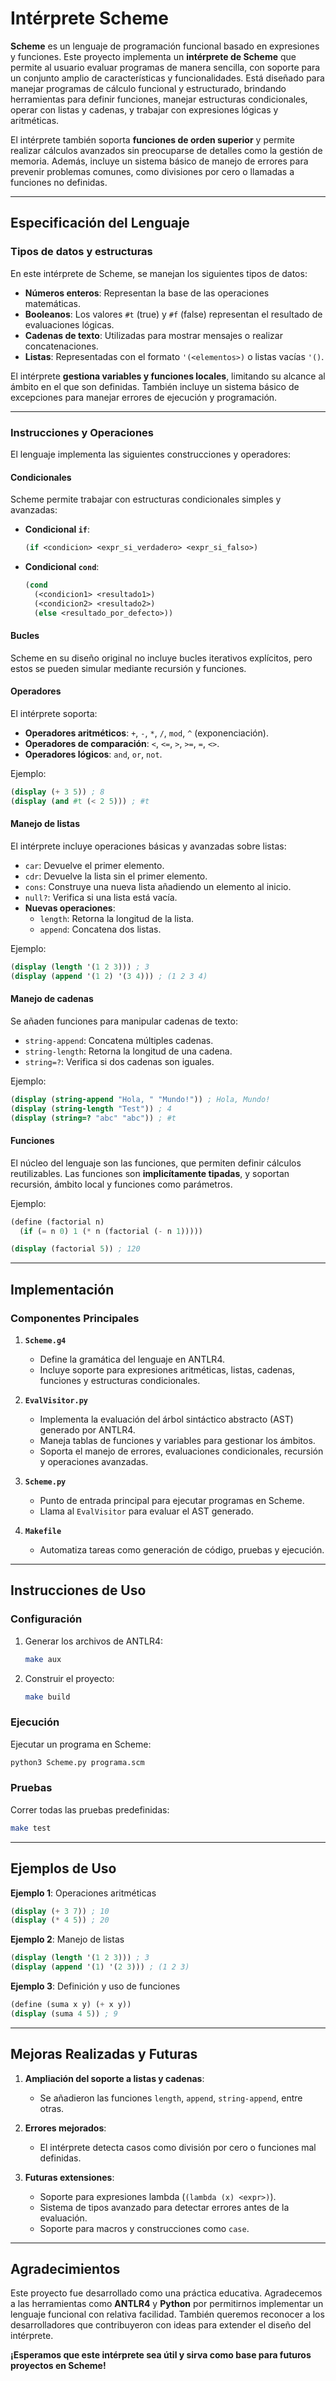 # Intérprete Scheme

**Scheme** es un lenguaje de programación funcional basado en expresiones y funciones. Este proyecto implementa un **intérprete de Scheme** que permite al usuario evaluar programas de manera sencilla, con soporte para un conjunto amplio de características y funcionalidades. Está diseñado para manejar programas de cálculo funcional y estructurado, brindando herramientas para definir funciones, manejar estructuras condicionales, operar con listas y cadenas, y trabajar con expresiones lógicas y aritméticas.

El intérprete también soporta **funciones de orden superior** y permite realizar cálculos avanzados sin preocuparse de detalles como la gestión de memoria. Además, incluye un sistema básico de manejo de errores para prevenir problemas comunes, como divisiones por cero o llamadas a funciones no definidas.

---

## Especificación del Lenguaje

### Tipos de datos y estructuras

En este intérprete de Scheme, se manejan los siguientes tipos de datos:

- **Números enteros**: Representan la base de las operaciones matemáticas.
- **Booleanos**: Los valores `#t` (true) y `#f` (false) representan el resultado de evaluaciones lógicas.
- **Cadenas de texto**: Utilizadas para mostrar mensajes o realizar concatenaciones.
- **Listas**: Representadas con el formato `'(<elementos>)` o listas vacías `'()`.

El intérprete **gestiona variables y funciones locales**, limitando su alcance al ámbito en el que son definidas. También incluye un sistema básico de excepciones para manejar errores de ejecución y programación.

---

### Instrucciones y Operaciones

El lenguaje implementa las siguientes construcciones y operadores:

#### Condicionales
Scheme permite trabajar con estructuras condicionales simples y avanzadas:

- **Condicional `if`**:
  ```scheme
  (if <condicion> <expr_si_verdadero> <expr_si_falso>)
  ```

- **Condicional `cond`**:
  ```scheme
  (cond
    (<condicion1> <resultado1>)
    (<condicion2> <resultado2>)
    (else <resultado_por_defecto>))
  ```

#### Bucles
Scheme en su diseño original no incluye bucles iterativos explícitos, pero estos se pueden simular mediante recursión y funciones.

#### Operadores
El intérprete soporta:
- **Operadores aritméticos**: `+`, `-`, `*`, `/`, `mod`, `^` (exponenciación).
- **Operadores de comparación**: `<`, `<=`, `>`, `>=`, `=`, `<>`.
- **Operadores lógicos**: `and`, `or`, `not`.

Ejemplo:
```scheme
(display (+ 3 5)) ; 8
(display (and #t (< 2 5))) ; #t
```

#### Manejo de listas
El intérprete incluye operaciones básicas y avanzadas sobre listas:
- `car`: Devuelve el primer elemento.
- `cdr`: Devuelve la lista sin el primer elemento.
- `cons`: Construye una nueva lista añadiendo un elemento al inicio.
- `null?`: Verifica si una lista está vacía.
- **Nuevas operaciones**: 
  - `length`: Retorna la longitud de la lista.
  - `append`: Concatena dos listas.

Ejemplo:
```scheme
(display (length '(1 2 3))) ; 3
(display (append '(1 2) '(3 4))) ; (1 2 3 4)
```

#### Manejo de cadenas
Se añaden funciones para manipular cadenas de texto:
- `string-append`: Concatena múltiples cadenas.
- `string-length`: Retorna la longitud de una cadena.
- `string=?`: Verifica si dos cadenas son iguales.

Ejemplo:
```scheme
(display (string-append "Hola, " "Mundo!")) ; Hola, Mundo!
(display (string-length "Test")) ; 4
(display (string=? "abc" "abc")) ; #t
```

#### Funciones
El núcleo del lenguaje son las funciones, que permiten definir cálculos reutilizables. Las funciones son **implicítamente tipadas**, y soportan recursión, ámbito local y funciones como parámetros.

Ejemplo:
```scheme
(define (factorial n)
  (if (= n 0) 1 (* n (factorial (- n 1)))))

(display (factorial 5)) ; 120
```

---

## Implementación

### Componentes Principales

1. **`Scheme.g4`**
   - Define la gramática del lenguaje en ANTLR4.
   - Incluye soporte para expresiones aritméticas, listas, cadenas, funciones y estructuras condicionales.

2. **`EvalVisitor.py`**
   - Implementa la evaluación del árbol sintáctico abstracto (AST) generado por ANTLR4.
   - Maneja tablas de funciones y variables para gestionar los ámbitos.
   - Soporta el manejo de errores, evaluaciones condicionales, recursión y operaciones avanzadas.

3. **`Scheme.py`**
   - Punto de entrada principal para ejecutar programas en Scheme.
   - Llama al `EvalVisitor` para evaluar el AST generado.

4. **`Makefile`**
   - Automatiza tareas como generación de código, pruebas y ejecución.

---

## Instrucciones de Uso

### Configuración
1. Generar los archivos de ANTLR4:
   ```bash
   make aux
   ```
2. Construir el proyecto:
   ```bash
   make build
   ```

### Ejecución
Ejecutar un programa en Scheme:
```bash
python3 Scheme.py programa.scm
```

### Pruebas
Correr todas las pruebas predefinidas:
```bash
make test
```

---

## Ejemplos de Uso

**Ejemplo 1**: Operaciones aritméticas
```scheme
(display (+ 3 7)) ; 10
(display (* 4 5)) ; 20
```

**Ejemplo 2**: Manejo de listas
```scheme
(display (length '(1 2 3))) ; 3
(display (append '(1) '(2 3))) ; (1 2 3)
```

**Ejemplo 3**: Definición y uso de funciones
```scheme
(define (suma x y) (+ x y))
(display (suma 4 5)) ; 9
```

---

## Mejoras Realizadas y Futuras

1. **Ampliación del soporte a listas y cadenas**:
   - Se añadieron las funciones `length`, `append`, `string-append`, entre otras.

2. **Errores mejorados**:
   - El intérprete detecta casos como división por cero o funciones mal definidas.

3. **Futuras extensiones**:
   - Soporte para expresiones lambda (`(lambda (x) <expr>)`).
   - Sistema de tipos avanzado para detectar errores antes de la evaluación.
   - Soporte para macros y construcciones como `case`.

---

## Agradecimientos

Este proyecto fue desarrollado como una práctica educativa. Agradecemos a las herramientas como **ANTLR4** y **Python** por permitirnos implementar un lenguaje funcional con relativa facilidad. También queremos reconocer a los desarrolladores que contribuyeron con ideas para extender el diseño del intérprete.

**¡Esperamos que este intérprete sea útil y sirva como base para futuros proyectos en Scheme!**